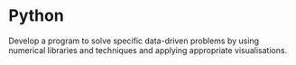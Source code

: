 # Python
Develop a program to solve specific data-driven problems by using numerical libraries and techniques and applying appropriate visualisations.
